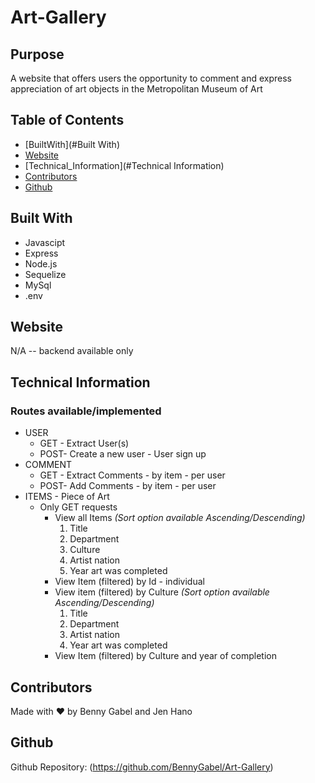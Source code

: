 # Art-Gallery


## Purpose
A website that offers users the opportunity to comment and express appreciation of art objects in the Metropolitan Museum of Art


## Table of Contents
- [BuiltWith](#Built With)
- [Website](#Website)
- [Technical_Information](#Technical Information)
- [Contributors](#Contributors)
- [Github](#github)


## Built With
* Javascipt
* Express
* Node.js
* Sequelize
* MySql
* .env


## Website
N/A -- backend available only


## Technical Information
### Routes available/implemented
* USER
  - GET - Extract User(s)
  - POST- Create a new user - User sign up
* COMMENT
  - GET - Extract Comments - by item - per user
  - POST- Add Comments - by item - per user
* ITEMS - Piece of Art
  - Only GET requests
    - View all Items
      *(Sort option available   Ascending/Descending)*
      1. Title
      2. Department
      3. Culture
      4. Artist nation
      5. Year art was completed
    - View Item (filtered) by Id - individual
    - View item (filtered) by Culture 
      *(Sort option available   Ascending/Descending)*
      1. Title
      2. Department
      3. Artist nation
      4. Year art was completed    
    - View Item (filtered) by Culture and year of completion


## Contributors
Made with ❤️ by Benny Gabel and Jen Hano


## Github
Github Repository:  (https://github.com/BennyGabel/Art-Gallery)
